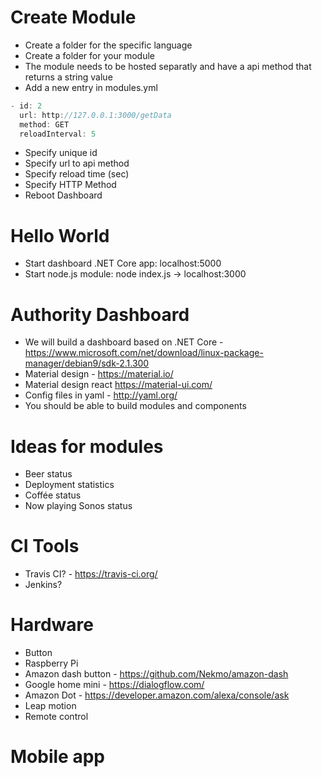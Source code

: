 # Create Module
* Create a folder for the specific language
* Create a folder for your module
* The module needs to be hosted separatly and have a api method that returns a string value
* Add a new entry in modules.yml

```javascript
- id: 2
  url: http://127.0.0.1:3000/getData
  method: GET
  reloadInterval: 5
```
* Specify unique id
* Specify url to api method
* Specify reload time (sec)
* Specify HTTP Method
* Reboot Dashboard


# Hello World
* Start dashboard .NET Core app: localhost:5000
* Start node.js module: node index.js -> localhost:3000

# Authority Dashboard
* We will build a dashboard based on .NET Core - https://www.microsoft.com/net/download/linux-package-manager/debian9/sdk-2.1.300
* Material design - https://material.io/
* Material design react https://material-ui.com/
* Config files in yaml - http://yaml.org/ 
* You should be able to build modules and components

# Ideas for modules
* Beer status
* Deployment statistics
* Coffée status
* Now playing Sonos status

# CI Tools
* Travis CI? - https://travis-ci.org/
* Jenkins?

# Hardware
* Button
* Raspberry Pi
* Amazon dash button - https://github.com/Nekmo/amazon-dash
* Google home mini - https://dialogflow.com/
* Amazon Dot - https://developer.amazon.com/alexa/console/ask
* Leap motion
* Remote control

# Mobile app

